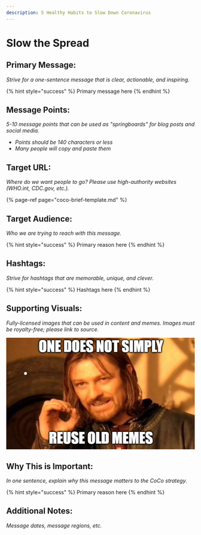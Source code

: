 ```yaml
---
description: 5 Healthy Habits to Slow Down Coronavirus
---
```


# Slow the Spread

## Primary Message:

_Strive for a one-sentence message that is clear, actionable, and inspiring._

{% hint style="success" %}
Primary message here
{% endhint %}

## Message Points:

_5-10 message points that can be used as "springboards" for blog posts and social media._

* _Points should be 140 characters or less_
* _Many people will copy and paste them_

## Target URL:

_Where do we want people to go? Please use high-authority websites \(WHO.int, CDC.gov, etc.\)._

{% page-ref page="coco-brief-template.md" %}

## Target Audience:

_Who we are trying to reach with this message._

{% hint style="success" %}
Primary reason here
{% endhint %}

## Hashtags:

_Strive for hashtags that are memorable, unique, and clever._

{% hint style="success" %}
Hashtags here
{% endhint %}

## Supporting Visuals:

_Fully-licensed images that can be used in content and memes. Images must be royalty-free; please link to source._

![](../.gitbook/assets/memes.PNG)

## Why This is Important:

_In one sentence, explain why this message matters to the CoCo strategy._

{% hint style="success" %}
Primary reason here
{% endhint %}

## Additional Notes:

_Message dates, message regions, etc._





